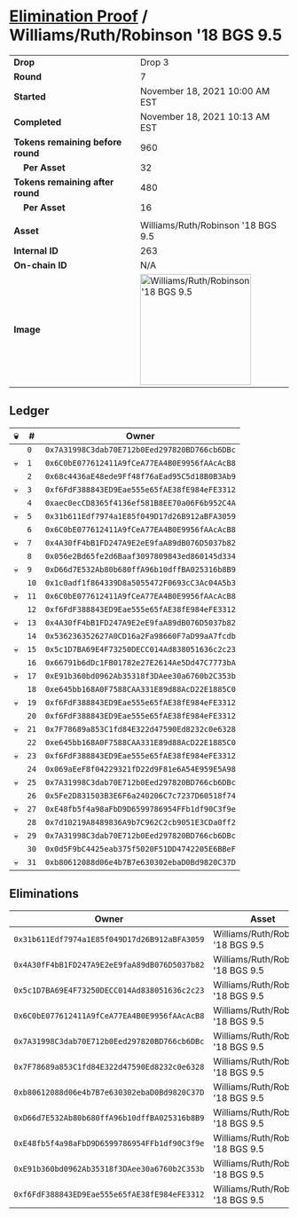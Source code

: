 # [Elimination Proof](./readme.md) / Williams/Ruth/Robinson &#039;18 BGS 9.5

|||
|---|---|
| **Drop** | Drop 3 |
| **Round** | 7 |
| **Started** | November 18, 2021 10:00 AM EST |
| **Completed** | November 18, 2021 10:13 AM EST |
| **Tokens remaining before round** | 960 |
| **&nbsp;&nbsp;&nbsp;&nbsp;Per Asset** | 32 |
| **Tokens remaining after round** | 480 |
| **&nbsp;&nbsp;&nbsp;&nbsp;Per Asset** | 16 |
| | |
| **Asset** | Williams/Ruth/Robinson &#039;18 BGS 9.5 |
| **Internal ID** | 263 |
| **On-chain ID** | N/A |
| **Image** | <img src="https://tcdn.blokpax.com/94d9199b-dc5d-44c1-8544-12ad6c8b03e5/89c461fa8ff97e0f99cba47bbafb1ba17e6b2918ee035ee5df6b124594cc1ab1.jpg" height="200" alt="Williams/Ruth/Robinson &#039;18 BGS 9.5" /> |

## Ledger

| 💀 | # | Owner |
| --- | --- | --- |
|  | `0` | `0x7A31998C3dab70E712b0Eed297820BD766cb6DBc` |
| 💀 | `1` | `0x6C0bE077612411A9fCeA77EA4B0E9956fAAcAcB8` |
|  | `2` | `0x68c4436aE48ede9Ff48f76aEad95C5d18B0B3Ab9` |
| 💀 | `3` | `0xf6FdF388843ED9Eae555e65fAE38fE984eFE3312` |
|  | `4` | `0xaec0ecCD8365f4136ef581B8EE70a06F6b952C4A` |
| 💀 | `5` | `0x31b611Edf7974a1E85f049D17d26B912aBFA3059` |
|  | `6` | `0x6C0bE077612411A9fCeA77EA4B0E9956fAAcAcB8` |
| 💀 | `7` | `0x4A30fF4bB1FD247A9E2eE9faA89dB076D5037b82` |
|  | `8` | `0x056e2Bd65fe2d6Baaf3097809843ed860145d334` |
| 💀 | `9` | `0xD66d7E532Ab80b680ffA96b10dffBA025316b8B9` |
|  | `10` | `0x1c0adf1f864339D8a5055472F0693cC3Ac04A5b3` |
| 💀 | `11` | `0x6C0bE077612411A9fCeA77EA4B0E9956fAAcAcB8` |
|  | `12` | `0xf6FdF388843ED9Eae555e65fAE38fE984eFE3312` |
| 💀 | `13` | `0x4A30fF4bB1FD247A9E2eE9faA89dB076D5037b82` |
|  | `14` | `0x536236352627A0CD16a2Fa98660F7aD99aA7fcdb` |
| 💀 | `15` | `0x5c1D7BA69E4F73250DECC014Ad838051636c2c23` |
|  | `16` | `0x66791b6dDc1FB01782e27E2614Ae5Dd47C7773bA` |
| 💀 | `17` | `0xE91b360bd0962Ab35318f3DAee30a6760b2C353b` |
|  | `18` | `0xe645bb168A0F7588CAA331E89d88AcD22E1885C0` |
| 💀 | `19` | `0xf6FdF388843ED9Eae555e65fAE38fE984eFE3312` |
|  | `20` | `0xf6FdF388843ED9Eae555e65fAE38fE984eFE3312` |
| 💀 | `21` | `0x7F78689a853C1fd84E322d47590Ed8232c0e6328` |
|  | `22` | `0xe645bb168A0F7588CAA331E89d88AcD22E1885C0` |
| 💀 | `23` | `0xf6FdF388843ED9Eae555e65fAE38fE984eFE3312` |
|  | `24` | `0x069aEeF8f04229321fD22d9F81e6A54E959E5A98` |
| 💀 | `25` | `0x7A31998C3dab70E712b0Eed297820BD766cb6DBc` |
|  | `26` | `0x5Fe2D831503B3E6F6a240206C7c7237D60518f74` |
| 💀 | `27` | `0xE48fb5f4a98aFbD9D6599786954FFb1df90C3f9e` |
|  | `28` | `0x7d10219A8489836A9b7C962C2cb9051E3CDa0ff2` |
| 💀 | `29` | `0x7A31998C3dab70E712b0Eed297820BD766cb6DBc` |
|  | `30` | `0x0d5F9bC4425eab375f5020F51DD4742205E6BBeF` |
| 💀 | `31` | `0xb80612088d06e4b7B7e630302ebaD0Bd9820C37D` |


## Eliminations

| Owner | Asset | Qty. | Transaction |
| --- | --- | --- | --- |
| `0x31b611Edf7974a1E85f049D17d26B912aBFA3059` | Williams/Ruth/Robinson '18 BGS 9.5 | 1 | [Polygonscan](https://polygonscan.com/tx/0xd807284ed5960288421b3bcc8b3902073d5a3d5789c0fee5da9b60dc13fe94a8) |
| `0x4A30fF4bB1FD247A9E2eE9faA89dB076D5037b82` | Williams/Ruth/Robinson '18 BGS 9.5 | 2 | [Polygonscan](https://polygonscan.com/tx/0xef7f91277e1f13f0aaf3b35d8f4e4950da9ba1048aef8d611005bfe7c2600b94) |
| `0x5c1D7BA69E4F73250DECC014Ad838051636c2c23` | Williams/Ruth/Robinson '18 BGS 9.5 | 1 | [Polygonscan](https://polygonscan.com/tx/0xb88e85f5ac4e770dd0693946aecf8486b2179e3e758f9e39d6665612bf8ccb83) |
| `0x6C0bE077612411A9fCeA77EA4B0E9956fAAcAcB8` | Williams/Ruth/Robinson '18 BGS 9.5 | 2 | [Polygonscan](https://polygonscan.com/tx/0x257e05f4e7a9a345b53e8d8018de4ef18235df08a53850c43a51eeafb278e422) |
| `0x7A31998C3dab70E712b0Eed297820BD766cb6DBc` | Williams/Ruth/Robinson '18 BGS 9.5 | 2 | [Polygonscan](https://polygonscan.com/tx/0x115f9e07d03c14163dc7c1bc9380a77c52bdc52e1c69dc0dc6c1f0144267024d) |
| `0x7F78689a853C1fd84E322d47590Ed8232c0e6328` | Williams/Ruth/Robinson '18 BGS 9.5 | 1 | [Polygonscan](https://polygonscan.com/tx/0xbc05ae7e893a8e7cd025b01d625b524e80a0dbf23bc227ba87151837e7335e26) |
| `0xb80612088d06e4b7B7e630302ebaD0Bd9820C37D` | Williams/Ruth/Robinson '18 BGS 9.5 | 1 | [Polygonscan](https://polygonscan.com/tx/0x135a2e214223badd95e79b9d042c302afee30d7a7e75535e1b4ab329927f5570) |
| `0xD66d7E532Ab80b680ffA96b10dffBA025316b8B9` | Williams/Ruth/Robinson '18 BGS 9.5 | 1 | [Polygonscan](https://polygonscan.com/tx/0x5c57eb0f8580f8cf4a533dc4555fe853f0d8d25580a21d8107dd504f0ce52d84) |
| `0xE48fb5f4a98aFbD9D6599786954FFb1df90C3f9e` | Williams/Ruth/Robinson '18 BGS 9.5 | 1 | [Polygonscan](https://polygonscan.com/tx/0x68ca4e421d6b7e920f6d1afe907a8f30e565eab0b341b01f9db35cb42ab9185b) |
| `0xE91b360bd0962Ab35318f3DAee30a6760b2C353b` | Williams/Ruth/Robinson '18 BGS 9.5 | 1 | [Polygonscan](https://polygonscan.com/tx/0x47099c31981b44ff1cbc053b6ee5eb7a9ee4dbd5f970814ebc5a32a8d94374a4) |
| `0xf6FdF388843ED9Eae555e65fAE38fE984eFE3312` | Williams/Ruth/Robinson '18 BGS 9.5 | 3 | [Polygonscan](https://polygonscan.com/tx/0x550b45d93196dc830b94be51d7aa7f61819c2e4494e85a96ecaacbc1c9b5f129) |
